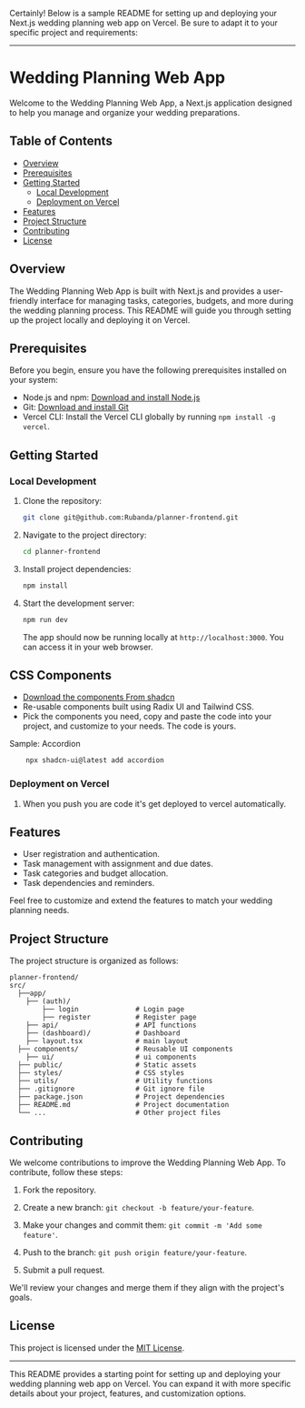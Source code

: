 Certainly! Below is a sample README for setting up and deploying your Next.js wedding planning web app on Vercel. Be sure to adapt it to your specific project and requirements:

---

# Wedding Planning Web App

Welcome to the Wedding Planning Web App, a Next.js application designed to help you manage and organize your wedding preparations.

## Table of Contents

- [Overview](#overview)
- [Prerequisites](#prerequisites)
- [Getting Started](#getting-started)
  - [Local Development](#local-development)
  - [Deployment on Vercel](#deployment-on-vercel)
- [Features](#features)
- [Project Structure](#project-structure)
- [Contributing](#contributing)
- [License](#license)

## Overview

The Wedding Planning Web App is built with Next.js and provides a user-friendly interface for managing tasks, categories, budgets, and more during the wedding planning process. This README will guide you through setting up the project locally and deploying it on Vercel.

## Prerequisites

Before you begin, ensure you have the following prerequisites installed on your system:

- Node.js and npm: [Download and install Node.js](https://nodejs.org/)
- Git: [Download and install Git](https://git-scm.com/)
- Vercel CLI: Install the Vercel CLI globally by running `npm install -g vercel`.

## Getting Started

### Local Development

1. Clone the repository:

   ```bash
   git clone git@github.com:Rubanda/planner-frontend.git
   ```

2. Navigate to the project directory:

   ```bash
   cd planner-frontend
   ```

3. Install project dependencies:

   ```bash
   npm install
   ```

4. Start the development server:

   ```bash
   npm run dev
   ```

   The app should now be running locally at `http://localhost:3000`. You can access it in your web browser.

## CSS Components

- [Download the components From shadcn](https://ui.shadcn.com/)
- Re-usable components built using Radix UI and Tailwind CSS.
- Pick the components you need, copy and paste the code into your project, and customize to your needs. The code is yours.

Sample: Accordion

```bash
    npx shadcn-ui@latest add accordion

```

### Deployment on Vercel

1. When you push you are code it's get deployed to vercel automatically.

## Features

- User registration and authentication.
- Task management with assignment and due dates.
- Task categories and budget allocation.
- Task dependencies and reminders.

Feel free to customize and extend the features to match your wedding planning needs.

## Project Structure

The project structure is organized as follows:

```
planner-frontend/
src/
  ├──app/
    ├── (auth)/
        ├── login              # Login page
        ├── register           # Register page
    ├── api/                   # API functions
    ├── (dashboard)/           # Dashboard
    ├── layout.tsx             # main layout
  ├── components/              # Reusable UI components
    ├── ui/                    # ui components
  ├── public/                  # Static assets
  ├── styles/                  # CSS styles
  ├── utils/                   # Utility functions
  ├── .gitignore               # Git ignore file
  ├── package.json             # Project dependencies
  ├── README.md                # Project documentation
  └── ...                      # Other project files
```

## Contributing

We welcome contributions to improve the Wedding Planning Web App. To contribute, follow these steps:

1. Fork the repository.

2. Create a new branch: `git checkout -b feature/your-feature`.

3. Make your changes and commit them: `git commit -m 'Add some feature'`.

4. Push to the branch: `git push origin feature/your-feature`.

5. Submit a pull request.

We'll review your changes and merge them if they align with the project's goals.

## License

This project is licensed under the [MIT License](LICENSE).

---

This README provides a starting point for setting up and deploying your wedding planning web app on Vercel. You can expand it with more specific details about your project, features, and customization options.
